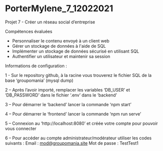 # PorterMylene_7_12022021

Projet 7 - Créer un réseau social d’entreprise

Compétences évaluées
- Personnaliser le contenu envoyé à un client web
- Gérer un stockage de données à l'aide de SQL
- Implémenter un stockage de données sécurisé en utilisant SQL
- Authentifier un utilisateur et maintenir sa session


Informations de configuration :

1 - Sur le repository github, à la racine vous trouverez le fichier SQL de la base ‘groupomania’ (mysql dump)

2 – Après l’avoir importé, remplacer les variables ‘DB_USER’ et ‘DB_PASSWORD’ dans le fichier ‘.env’ dans le ‘backend’

3 – Pour démarrer le ‘backend’ lancer la commande ‘npm start’

4 – Pour démarrer le ‘frontend’ lancer la commande ‘npm run serve’

5 – Connexion au ‘http://localhost:8080’ et créée votre compte pour pouvoir vous connecter

6 – Pour accéder au compte administrateur/modérateur utiliser les codes suivants :
 Email : mod@groupomania.site
Mot de passe : TestTest1
